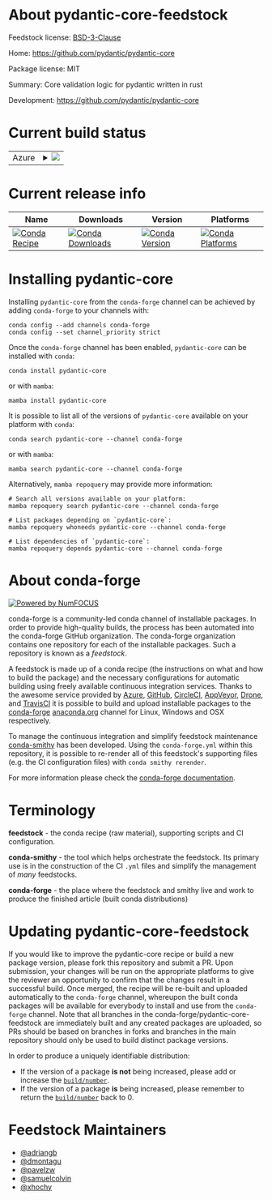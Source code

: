 About pydantic-core-feedstock
=============================

Feedstock license: [BSD-3-Clause](https://github.com/conda-forge/pydantic-core-feedstock/blob/main/LICENSE.txt)

Home: https://github.com/pydantic/pydantic-core

Package license: MIT

Summary: Core validation logic for pydantic written in rust

Development: https://github.com/pydantic/pydantic-core

Current build status
====================


<table>
    
  <tr>
    <td>Azure</td>
    <td>
      <details>
        <summary>
          <a href="https://dev.azure.com/conda-forge/feedstock-builds/_build/latest?definitionId=18916&branchName=main">
            <img src="https://dev.azure.com/conda-forge/feedstock-builds/_apis/build/status/pydantic-core-feedstock?branchName=main">
          </a>
        </summary>
        <table>
          <thead><tr><th>Variant</th><th>Status</th></tr></thead>
          <tbody><tr>
              <td>linux_64_python3.9.____cpython</td>
              <td>
                <a href="https://dev.azure.com/conda-forge/feedstock-builds/_build/latest?definitionId=18916&branchName=main">
                  <img src="https://dev.azure.com/conda-forge/feedstock-builds/_apis/build/status/pydantic-core-feedstock?branchName=main&jobName=linux&configuration=linux%20linux_64_python3.9.____cpython" alt="variant">
                </a>
              </td>
            </tr><tr>
              <td>linux_aarch64_python3.9.____cpython</td>
              <td>
                <a href="https://dev.azure.com/conda-forge/feedstock-builds/_build/latest?definitionId=18916&branchName=main">
                  <img src="https://dev.azure.com/conda-forge/feedstock-builds/_apis/build/status/pydantic-core-feedstock?branchName=main&jobName=linux&configuration=linux%20linux_aarch64_python3.9.____cpython" alt="variant">
                </a>
              </td>
            </tr><tr>
              <td>linux_ppc64le_python3.9.____cpython</td>
              <td>
                <a href="https://dev.azure.com/conda-forge/feedstock-builds/_build/latest?definitionId=18916&branchName=main">
                  <img src="https://dev.azure.com/conda-forge/feedstock-builds/_apis/build/status/pydantic-core-feedstock?branchName=main&jobName=linux&configuration=linux%20linux_ppc64le_python3.9.____cpython" alt="variant">
                </a>
              </td>
            </tr><tr>
              <td>osx_64_python3.9.____cpython</td>
              <td>
                <a href="https://dev.azure.com/conda-forge/feedstock-builds/_build/latest?definitionId=18916&branchName=main">
                  <img src="https://dev.azure.com/conda-forge/feedstock-builds/_apis/build/status/pydantic-core-feedstock?branchName=main&jobName=osx&configuration=osx%20osx_64_python3.9.____cpython" alt="variant">
                </a>
              </td>
            </tr><tr>
              <td>osx_arm64_python3.9.____cpython</td>
              <td>
                <a href="https://dev.azure.com/conda-forge/feedstock-builds/_build/latest?definitionId=18916&branchName=main">
                  <img src="https://dev.azure.com/conda-forge/feedstock-builds/_apis/build/status/pydantic-core-feedstock?branchName=main&jobName=osx&configuration=osx%20osx_arm64_python3.9.____cpython" alt="variant">
                </a>
              </td>
            </tr><tr>
              <td>win_64_python3.9.____cpython</td>
              <td>
                <a href="https://dev.azure.com/conda-forge/feedstock-builds/_build/latest?definitionId=18916&branchName=main">
                  <img src="https://dev.azure.com/conda-forge/feedstock-builds/_apis/build/status/pydantic-core-feedstock?branchName=main&jobName=win&configuration=win%20win_64_python3.9.____cpython" alt="variant">
                </a>
              </td>
            </tr>
          </tbody>
        </table>
      </details>
    </td>
  </tr>
</table>

Current release info
====================

| Name | Downloads | Version | Platforms |
| --- | --- | --- | --- |
| [![Conda Recipe](https://img.shields.io/badge/recipe-pydantic--core-green.svg)](https://anaconda.org/conda-forge/pydantic-core) | [![Conda Downloads](https://img.shields.io/conda/dn/conda-forge/pydantic-core.svg)](https://anaconda.org/conda-forge/pydantic-core) | [![Conda Version](https://img.shields.io/conda/vn/conda-forge/pydantic-core.svg)](https://anaconda.org/conda-forge/pydantic-core) | [![Conda Platforms](https://img.shields.io/conda/pn/conda-forge/pydantic-core.svg)](https://anaconda.org/conda-forge/pydantic-core) |

Installing pydantic-core
========================

Installing `pydantic-core` from the `conda-forge` channel can be achieved by adding `conda-forge` to your channels with:

```
conda config --add channels conda-forge
conda config --set channel_priority strict
```

Once the `conda-forge` channel has been enabled, `pydantic-core` can be installed with `conda`:

```
conda install pydantic-core
```

or with `mamba`:

```
mamba install pydantic-core
```

It is possible to list all of the versions of `pydantic-core` available on your platform with `conda`:

```
conda search pydantic-core --channel conda-forge
```

or with `mamba`:

```
mamba search pydantic-core --channel conda-forge
```

Alternatively, `mamba repoquery` may provide more information:

```
# Search all versions available on your platform:
mamba repoquery search pydantic-core --channel conda-forge

# List packages depending on `pydantic-core`:
mamba repoquery whoneeds pydantic-core --channel conda-forge

# List dependencies of `pydantic-core`:
mamba repoquery depends pydantic-core --channel conda-forge
```


About conda-forge
=================

[![Powered by
NumFOCUS](https://img.shields.io/badge/powered%20by-NumFOCUS-orange.svg?style=flat&colorA=E1523D&colorB=007D8A)](https://numfocus.org)

conda-forge is a community-led conda channel of installable packages.
In order to provide high-quality builds, the process has been automated into the
conda-forge GitHub organization. The conda-forge organization contains one repository
for each of the installable packages. Such a repository is known as a *feedstock*.

A feedstock is made up of a conda recipe (the instructions on what and how to build
the package) and the necessary configurations for automatic building using freely
available continuous integration services. Thanks to the awesome service provided by
[Azure](https://azure.microsoft.com/en-us/services/devops/), [GitHub](https://github.com/),
[CircleCI](https://circleci.com/), [AppVeyor](https://www.appveyor.com/),
[Drone](https://cloud.drone.io/welcome), and [TravisCI](https://travis-ci.com/)
it is possible to build and upload installable packages to the
[conda-forge](https://anaconda.org/conda-forge) [anaconda.org](https://anaconda.org/)
channel for Linux, Windows and OSX respectively.

To manage the continuous integration and simplify feedstock maintenance
[conda-smithy](https://github.com/conda-forge/conda-smithy) has been developed.
Using the ``conda-forge.yml`` within this repository, it is possible to re-render all of
this feedstock's supporting files (e.g. the CI configuration files) with ``conda smithy rerender``.

For more information please check the [conda-forge documentation](https://conda-forge.org/docs/).

Terminology
===========

**feedstock** - the conda recipe (raw material), supporting scripts and CI configuration.

**conda-smithy** - the tool which helps orchestrate the feedstock.
                   Its primary use is in the construction of the CI ``.yml`` files
                   and simplify the management of *many* feedstocks.

**conda-forge** - the place where the feedstock and smithy live and work to
                  produce the finished article (built conda distributions)


Updating pydantic-core-feedstock
================================

If you would like to improve the pydantic-core recipe or build a new
package version, please fork this repository and submit a PR. Upon submission,
your changes will be run on the appropriate platforms to give the reviewer an
opportunity to confirm that the changes result in a successful build. Once
merged, the recipe will be re-built and uploaded automatically to the
`conda-forge` channel, whereupon the built conda packages will be available for
everybody to install and use from the `conda-forge` channel.
Note that all branches in the conda-forge/pydantic-core-feedstock are
immediately built and any created packages are uploaded, so PRs should be based
on branches in forks and branches in the main repository should only be used to
build distinct package versions.

In order to produce a uniquely identifiable distribution:
 * If the version of a package **is not** being increased, please add or increase
   the [``build/number``](https://docs.conda.io/projects/conda-build/en/latest/resources/define-metadata.html#build-number-and-string).
 * If the version of a package **is** being increased, please remember to return
   the [``build/number``](https://docs.conda.io/projects/conda-build/en/latest/resources/define-metadata.html#build-number-and-string)
   back to 0.

Feedstock Maintainers
=====================

* [@adriangb](https://github.com/adriangb/)
* [@dmontagu](https://github.com/dmontagu/)
* [@pavelzw](https://github.com/pavelzw/)
* [@samuelcolvin](https://github.com/samuelcolvin/)
* [@xhochy](https://github.com/xhochy/)


